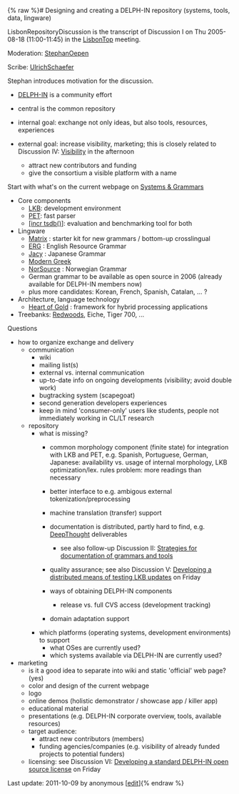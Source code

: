 {% raw %}# Designing and creating a DELPH-IN repository (systems, tools, data, lingware)

LisbonRepositoryDiscussion is the transcript of Discussion I on Thu
2005-08-18 (11:00-11:45) in the [LisbonTop](../LisbonTop) meeting.

Moderation: [StephanOepen](../StephanOepen)

Scribe: [UlrichSchaefer](../UlrichSchaefer)

Stephan introduces motivation for the discussion.

- [DELPH-IN](http://www.delph-in.net) is a community effort
- central is the common repository
- internal goal: exchange not only ideas, but also tools, resources,
experiences
- external goal: increase visibility, marketing; this is closely
related to Discussion IV: [Visibility](../LisbonVisibilityDiscussion)
in the afternoon
  
  - attract new contributors and funding
  - give the consortium a visible platform with a name

Start with what's on the current webpage on [Systems &
Grammars](http://www.delph-in.net/index.php?page=3)

- Core components
  - [LKB](http://www.delph-in.net/lkb/): development environment
  - [PET](http://www.delph-in.net/pet/): fast parser
  - [\[incr tsdb()](http://www.delph-in.net/itsdb/)\]: evaluation
and benchmarking tool for both
- Lingware
  - [Matrix](http://www.delph-in.net/matrix) : starter kit for new
grammars / bottom-up crosslingual
  - [ERG](http://www.delph-in.net/erg) : English Resource Grammar
  - [Jacy](http://www.delph-in.net/jacy) : Japanese Grammar
  - [Modern Greek](http://www.delph-in.net/mgrg)
  - [NorSource](http://www.ling.hf.ntnu.no/forskning/norsource) :
Norwegian Grammar
  - German grammar to be available as open source in 2006 (already
available for DELPH-IN members now)
  - plus more candidates: Korean, French, Spanish, Catalan, ... ?
- Architecture, language technology
  - [Heart of Gold](http://www.delph-in.net/heartofgold) : framework
for hybrid processing applications
- Treebanks: [Redwoods](http://redwoods.stanford.edu), Eiche, Tiger
700, ...

Questions

- how to organize exchange and delivery
  - communication
    - wiki
    - mailing list(s)
    - external vs. internal communication
    - up-to-date info on ongoing developments (visibility; avoid
double work)
    - bugtracking system (scapegoat)
    - second generation developers experiences
    - keep in mind 'consumer-only' users like students, people not
immediately working in CL/LT research
  - repository
    - what is missing?
      - common morphology component (finite state) for
integration with LKB and PET, e.g. Spanish, Portuguese,
German, Japanese: availability vs. usage of internal
morphology, LKB optimization/lex. rules problem: more
readings than necessary
      - better interface to e.g. ambigous external
tokenization/preprocessing
      - machine translation (transfer) support
      - documentation is distributed, partly hard to find, e.g.
[DeepThought](http://www.project-deepthought.net)
deliverables
        
        - see also follow-up Discussion II: [Strategies for
documentation of grammars and
tools](../LisbonDocumentationDiscussion)
      - quality assurance; see also Discussion V: [Developing a
distributed means of testing LKB
updates](../LisbonTestingDiscussion) on Friday
      - ways of obtaining DELPH-IN components
        - release vs. full CVS access (development tracking)
      - domain adaptation support
    - which platforms (operating systems, development
environments) to support
      - what OSes are currently used?
      - which systems available via DELPH-IN are currently used?
- marketing
  - is it a good idea to separate into wiki and static 'official'
web page? (yes)
  - color and design of the current webpage
  - logo
  - online demos (holistic demonstrator / showcase app / killer app)
  - educational material
  - presentations (e.g. DELPH-IN corporate overview, tools,
available resources)
  - target audience:
    - attract new contributors (members)
    - funding agencies/companies (e.g. visibility of already
funded projects to potential funders)
  - licensing: see Discussion VI: [Developing a standard DELPH-IN
open source license](../LisbonLicensingDiscussion) on Friday

Last update: 2011-10-09 by anonymous [[edit](https://github.com/delph-in/docs/wiki/LisbonRepositoryDiscussion/_edit)]{% endraw %}
